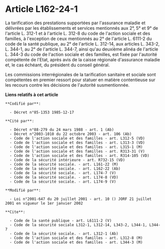 # Article L162-24-1

La tarification des prestations supportées par l'assurance maladie et délivrées par les établissements et services mentionnés
aux 2°, 5° et 9° de l'article L. 312-1 et à l'article L. 312-8 du code de l'action sociale et des familles, à l'exception de
ceux mentionnés au 2° de l'article L. 6111-2 du code de la santé publique, au 2° de l'article L. 312-14, aux articles L.
343-2, L. 344-1, au 2° de l'article L. 344-7, ainsi qu'au deuxième alinéa de l'article L. 344-3 du code de l'action sociale
et des familles, est fixée par l'autorité compétente de l'Etat, après avis de la caisse régionale d'assurance maladie et, le
cas échéant, du président du conseil général.

Les commissions interrégionales de la tarification sanitaire et sociale sont compétentes en premier ressort pour statuer en
matière contentieuse sur les recours contre les décisions de l'autorité susmentionnée.

**Liens relatifs à cet article**

	**Codifié par**:

	  - Décret n°85-1353 1985-12-17

	**Cité par**:

	  - Décret n°88-279 du 24 mars 1988 - art. 1 (Ab)
	  - Décret n°2003-1010 du 22 octobre 2003 - art. 106 (Ab)
	  - Code de l'action sociale et des familles - art. L312-5 (VD)
	  - Code de l'action sociale et des familles - art. L313-3 (VD)
	  - Code de l'action sociale et des familles - art. L315-1 (M)
	  - Code de l'action sociale et des familles - art. R313-31 (V)
	  - Code de l'action sociale et des familles - art. R314-105 (VD)
	  - Code de la sécurité intérieure - art. R732-15 (VD)
	  - Code de la sécurité sociale. - art. L161-22 (M)
	  - Code de la sécurité sociale. - art. L162-22 (Ab)
	  - Code de la sécurité sociale. - art. L174-7 (V)
	  - Code de la sécurité sociale. - art. L174-8 (VD)
	  - Code de la sécurité sociale. - art. L174-9 (V)

	**Modifié par**:

	  - Loi n°2001-647 du 20 juillet 2001 - art. 10 () JORF 21 juillet 2001 en vigueur le 1er janvier 2002

	**Cite**:

	  - Code de la santé publique - art. L6111-2 (V)
	  - Code de la sécurité sociale L312-1, L312-14, L343-2, L344-1, L344-7
	  - Code de la sécurité sociale. - art. L312-1 (Ab)
	  - Code de l'action sociale et des familles - art. L312-8 (M)
	  - Code de l'action sociale et des familles - art. L344-3 (M)
